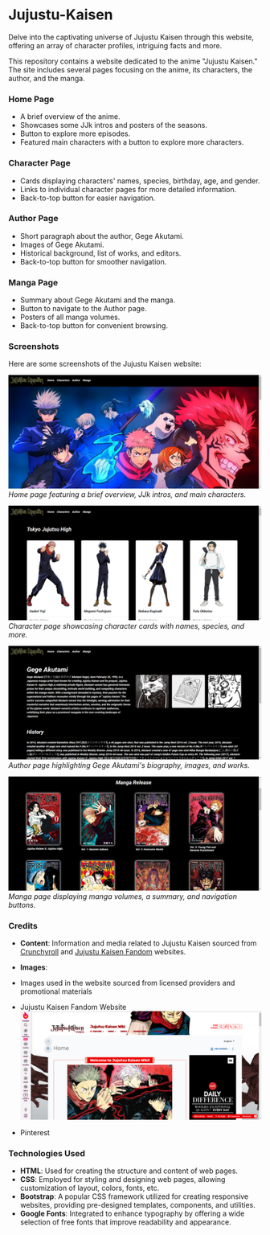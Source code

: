 # Jujustu-Kaisen

Delve into the captivating universe of Jujustu Kaisen through this website, offering an array of character profiles, intriguing facts and more.

This repository contains a website dedicated to the anime "Jujustu Kaisen." The site includes several pages focusing on the anime, its characters, the author, and the manga.

### Home Page

- A brief overview of the anime.
- Showcases some JJk intros and posters of the seasons.
- Button to explore more episodes.
- Featured main characters with a button to explore more characters.

### Character Page

- Cards displaying characters' names, species, birthday, age, and gender.
- Links to individual character pages for more detailed information.
- Back-to-top button for easier navigation.

### Author Page

- Short paragraph about the author, Gege Akutami.
- Images of Gege Akutami.
- Historical background, list of works, and editors.
- Back-to-top button for smoother navigation.

### Manga Page

- Summary about Gege Akutami and the manga.
- Button to navigate to the Author page.
- Posters of all manga volumes.
- Back-to-top button for convenient browsing.

### Screenshots

Here are some screenshots of the Jujustu Kaisen website:

![Home Page](/images/home-page.png)
_Home page featuring a brief overview, JJk intros, and main characters._

![Character Page](/images/character-page.png)
_Character page showcasing character cards with names, species, and more._

![Author Page](/images/author-page.png)
_Author page highlighting Gege Akutami's biography, images, and works._

![Manga Page](/images/manga-page.png)
_Manga page displaying manga volumes, a summary, and navigation buttons._

### Credits

- **Content**: Information and media related to Jujustu Kaisen sourced from [Crunchyroll](https://www.crunchyroll.com/) and [Jujustu Kaisen Fandom](https://jujutsu-kaisen.fandom.com/) websites.
- **Images**:

- Images used in the website sourced from licensed providers and promotional materials

- Jujustu Kaisen Fandom Website ![Jujustu Kaisen Fandom Website](/images/jjk-fandom.png)
- Pinterest

### Technologies Used

- **HTML**: Used for creating the structure and content of web pages.
- **CSS**: Employed for styling and designing web pages, allowing customization of layout, colors, fonts, etc.
- **Bootstrap**: A popular CSS framework utilized for creating responsive websites, providing pre-designed templates, components, and utilities.
- **Google Fonts**: Integrated to enhance typography by offering a wide selection of free fonts that improve readability and appearance.
